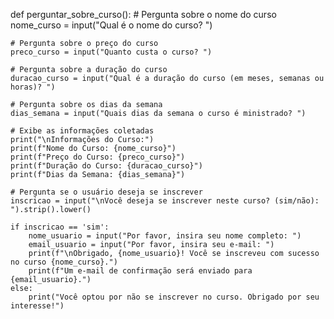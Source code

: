 def perguntar_sobre_curso():
    # Pergunta sobre o nome do curso
    nome_curso = input("Qual é o nome do curso? ")

    # Pergunta sobre o preço do curso
    preco_curso = input("Quanto custa o curso? ")

    # Pergunta sobre a duração do curso
    duracao_curso = input("Qual é a duração do curso (em meses, semanas ou horas)? ")

    # Pergunta sobre os dias da semana
    dias_semana = input("Quais dias da semana o curso é ministrado? ")

    # Exibe as informações coletadas
    print("\nInformações do Curso:")
    print(f"Nome do Curso: {nome_curso}")
    print(f"Preço do Curso: {preco_curso}")
    print(f"Duração do Curso: {duracao_curso}")
    print(f"Dias da Semana: {dias_semana}")

    # Pergunta se o usuário deseja se inscrever
    inscricao = input("\nVocê deseja se inscrever neste curso? (sim/não): ").strip().lower()

    if inscricao == 'sim':
        nome_usuario = input("Por favor, insira seu nome completo: ")
        email_usuario = input("Por favor, insira seu e-mail: ")
        print(f"\nObrigado, {nome_usuario}! Você se inscreveu com sucesso no curso {nome_curso}.")
        print(f"Um e-mail de confirmação será enviado para {email_usuario}.")
    else:
        print("Você optou por não se inscrever no curso. Obrigado por seu interesse!")
